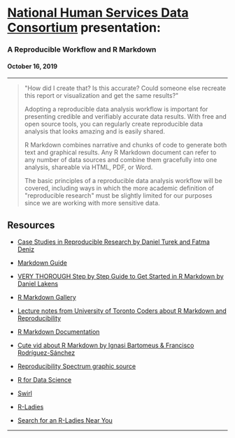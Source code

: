 # [National Human Services Data Consortium](https://nhsdc.org/) presentation:
### A Reproducible Workflow and R Markdown
#### October 16, 2019

---

>"How did I create that? Is this accurate? Could someone else recreate this report or visualization and get the same results?" 
>
>Adopting a reproducible data analysis workflow is important for presenting credible and verifiably accurate data results. With free and open source tools, you can regularly create reproducible data analysis that looks amazing and is easily shared. 
>
>R Markdown combines narrative and chunks of code to generate both text and graphical results. Any R Markdown document can refer to any number of data sources and combine them gracefully into one analysis, shareable via HTML, PDF, or Word. 
>
>The basic principles of a reproducible data analysis workflow will be covered, including ways in which the more academic definition of "reproducible research" must be slightly limited for our purposes since we are working with more sensitive data.


## Resources

- [Case Studies in Reproducible Research by Daniel Turek and Fatma Deniz](https://www.practicereproducibleresearch.org/)

- [Markdown Guide](https://www.markdownguide.org/ )

- [VERY THOROUGH Step by Step Guide to Get Started in R Markdown by Daniel Lakens](https://docs.google.com/document/d/1WvApy4ayQcZaLRpD6bvAqhWncUaPmmRimT016-PrLBk/edit)

- [R Markdown Gallery](https://rmarkdown.rstudio.com/gallery.html)

- [Lecture notes from University of Toronto Coders about R Markdown and Reproducibility](https://uoftcoders.github.io/rcourse/lec16-rmarkdown.html)

- [R Markdown Documentation](https://rmarkdown.rstudio.com/lesson-1.html)

- [Cute vid about R Markdown by Ignasi Bartomeus & Francisco Rodríguez-Sánchez](https://youtu.be/s3JldKoA0zw )

- [Reproducibility Spectrum graphic source](https://faculty.washington.edu/bmarwick/PDFs/Marwick_et_al_2017_SAA_Record_Sept.pdf)

- [R for Data Science](https://r4ds.had.co.nz/)

- [Swirl](https://swirlstats.com/)

- [R-Ladies](https://rladies.org/)

- [Search for an R-Ladies Near You](https://www.meetup.com/pro/rladies)


---